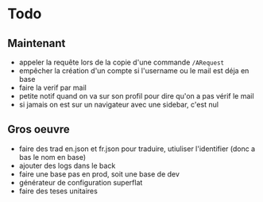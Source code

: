 # Todo

## Maintenant

- appeler la requête lors de la copie d'une commande `/ARequest`
- empêcher la création d'un compte si l'username ou le mail est déja en base
- faire la verif par mail
- petite notif quand on va sur son profil pour dire qu'on a pas vérif le mail
- si jamais on est sur un navigateur avec une sidebar, c'est nul

## Gros oeuvre

- faire des trad en.json et fr.json pour traduire, utiuliser l'identifier (donc a bas le nom en base)
- ajouter des logs dans le back
- faire une base pas en prod, soit une base de dev
- générateur de configuration superflat
- faire des teses unitaires